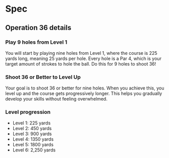
# Spec

## Operation 36 details

### Play 9 holes from Level 1
You will start by playing nine holes from Level 1, where the course is 225 yards long, meaning 25 yards per hole. Every hole is a Par 4, which is your target amount of strokes to hole the ball. Do this for 9 holes to shoot 36!

### Shoot 36 or Better to Level Up
Your goal is to shoot 36 or better for nine holes. When you achieve this, you level up and the course gets progressively longer. This helps you gradually develop your skills without feeling overwhelmed.

### Level progression

- Level 1: 225 yards
- Level 2: 450 yards
- Level 3: 900 yards
- Level 4: 1350 yards
- Level 5: 1800 yards
- Level 6: 2,250 yards